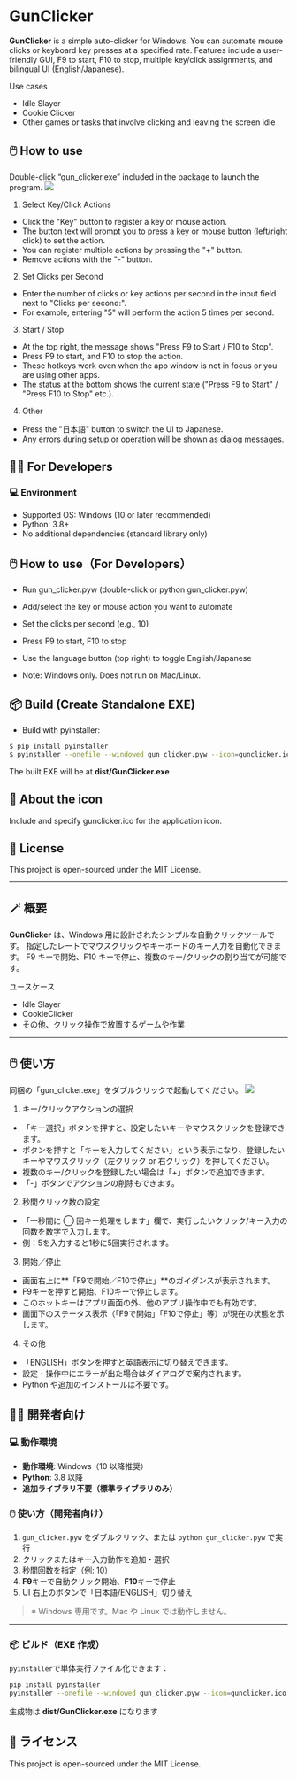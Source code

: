 # GunClicker

**GunClicker** is a simple auto-clicker for Windows.
You can automate mouse clicks or keyboard key presses at a specified rate.
Features include a user-friendly GUI, F9 to start, F10 to stop, multiple key/click assignments, and bilingual UI (English/Japanese).

Use cases

- Idle Slayer
- Cookie Clicker
- Other games or tasks that involve clicking and leaving the screen idle

## 🖱️ How to use
Double-click “gun_clicker.exe” included in the package to launch the program.
![](https://github.com/is0383kk/Web-dev-tools/blob/main/img/gunclicker.png)
1. Select Key/Click Actions
- Click the "Key" button to register a key or mouse action.
- The button text will prompt you to press a key or mouse button (left/right click) to set the action.
- You can register multiple actions by pressing the "+" button.
- Remove actions with the "-" button.

2. Set Clicks per Second
- Enter the number of clicks or key actions per second in the input field next to "Clicks per second:".
- For example, entering "5" will perform the action 5 times per second.

3. Start / Stop
- At the top right, the message shows "Press F9 to Start / F10 to Stop".
- Press F9 to start, and F10 to stop the action.
- These hotkeys work even when the app window is not in focus or you are using other apps.
- The status at the bottom shows the current state ("Press F9 to Start" / "Press F10 to Stop" etc.).

4. Other
- Press the "日本語" button to switch the UI to Japanese.
- Any errors during setup or operation will be shown as dialog messages.

## 🧑‍💻 For Developers

### 💻 Environment

- Supported OS: Windows (10 or later recommended)
- Python: 3.8+
- No additional dependencies (standard library only)

## 🖱️ How to use（For Developers）

- Run gun_clicker.pyw (double-click or python gun_clicker.pyw)

- Add/select the key or mouse action you want to automate

- Set the clicks per second (e.g., 10)

- Press F9 to start, F10 to stop

- Use the language button (top right) to toggle English/Japanese

- Note: Windows only. Does not run on Mac/Linux.

## 📦 Build (Create Standalone EXE)

- Build with pyinstaller:

```sh
$ pip install pyinstaller
$ pyinstaller --onefile --windowed gun_clicker.pyw --icon=gunclicker.ico
```

The built EXE will be at **dist/GunClicker.exe**

## 💾 About the icon

Include and specify gunclicker.ico for the application icon.

## 📝 License

This project is open-sourced under the MIT License.

---

## 🪄 概要

**GunClicker** は、Windows 用に設計されたシンプルな自動クリックツールです。
指定したレートでマウスクリックやキーボードのキー入力を自動化できます。
F9 キーで開始、F10 キーで停止、複数のキー/クリックの割り当てが可能です。

ユースケース

- Idle Slayer
- CookieClicker
- その他、クリック操作で放置するゲームや作業

---

## 🖱️ 使い方
同梱の「gun_clicker.exe」をダブルクリックで起動してください。
![](https://github.com/is0383kk/Web-dev-tools/blob/main/img/gunclicker_ja.png)
1. キー/クリックアクションの選択
- 「キー選択」ボタンを押すと、設定したいキーやマウスクリックを登録できます。
- ボタンを押すと「キーを入力してください」という表示になり、登録したいキーやマウスクリック（左クリック or 右クリック）を押してください。
- 複数のキー/クリックを登録したい場合は「+」ボタンで追加できます。
- 「-」ボタンでアクションの削除もできます。

2. 秒間クリック数の設定
- 「一秒間に ◯ 回キー処理をします」欄で、実行したいクリック/キー入力の回数を数字で入力します。
- 例：5を入力すると1秒に5回実行されます。

3. 開始／停止
- 画面右上に**「F9で開始／F10で停止」**のガイダンスが表示されます。
- F9キーを押すと開始、F10キーで停止します。
- このホットキーはアプリ画面の外、他のアプリ操作中でも有効です。
- 画面下のステータス表示（「F9で開始」「F10で停止」等）が現在の状態を示します。

4. その他
- 「ENGLISH」ボタンを押すと英語表示に切り替えできます。
- 設定・操作中にエラーが出た場合はダイアログで案内されます。
- Python や追加のインストールは不要です。

## 🧑‍💻 開発者向け

### 💻 動作環境

- **動作環境**: Windows（10 以降推奨）
- **Python**: 3.8 以降
- **追加ライブラリ不要（標準ライブラリのみ）**

### 🖱️ 使い方（開発者向け）

1. `gun_clicker.pyw` をダブルクリック、または `python gun_clicker.pyw` で実行
2. クリックまたはキー入力動作を追加・選択
3. 秒間回数を指定（例: 10）
4. **F9**キーで自動クリック開始、**F10**キーで停止
5. UI 右上のボタンで「日本語/ENGLISH」切り替え

> ※ Windows 専用です。Mac や Linux では動作しません。

---

### 📦 ビルド（EXE 作成）

`pyinstaller`で単体実行ファイル化できます：

```sh
pip install pyinstaller
pyinstaller --onefile --windowed gun_clicker.pyw --icon=gunclicker.ico
```

生成物は **dist/GunClicker.exe** になります

## 📝 ライセンス

This project is open-sourced under the MIT License.
